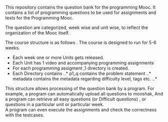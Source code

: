 This repository contains the question bank for the programming Mooc.
It contains a list of programming questions to be used for assignments and tests for the Programming Mooc. 

The question are categorized, week wise and unit wise, to reflect the organization of the Mooc itself. 

The course structure is as follows . The course is designed to run for 5-6 weeks.
* Each week one or more Units gets released. 
* Each Unit has 1 video and accompanying programming assignments  
* For each programming assigment ,1 directory is created.
* Each Directory contains
..* p1_q contains the problem statement
..* metadata contains the metadata regarding difficulty level, tags etc.
..* 


This structure allows processing of the question bank by a program.
For example, a program can automatically upload all questions to mooshak,
And a program can retrieve all easy questions (or Difficult questions) , or questions in a particular unit or particular week.  
A program can even execute the assignments and check the correctness with the testcases.